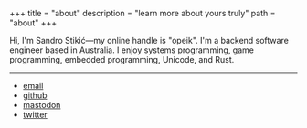 +++
title = "about"
description = "learn more about yours truly"
path = "about"
+++

Hi, I'm Sandro Stikić—my online handle is "opeik".
I'm a backend software engineer based in Australia. I enjoy systems programming,
game programming, embedded programming, Unicode, and Rust.

---
- [email](mailto:sandro@stikić.com)
- [github](https://github.com/opeik)
- <a rel="me" href="https://hachyderm.io/@opeik">mastodon</a>
- [twitter](https://twitter.com/iamopeik)
